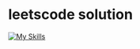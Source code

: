 # leetscode solution
[![My Skills](https://skillicons.dev/icons?i=js,html,css,wasm)](https://skillicons.dev)
